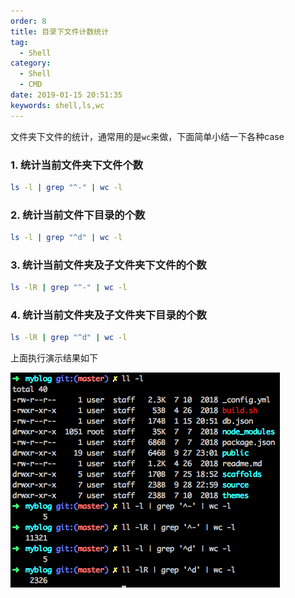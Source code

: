 ```yaml
---
order: 8
title: 目录下文件计数统计
tag:
  - Shell
category:
  - Shell
  - CMD
date: 2019-01-15 20:51:35
keywords: shell,ls,wc
---
```


文件夹下文件的统计，通常用的是`wc`来做，下面简单小结一下各种case

<!-- more -->

### 1. 统计当前文件夹下文件个数

```bash
ls -l | grep "^-" | wc -l
```

### 2. 统计当前文件下目录的个数

```bash
ls -l | grep "^d" | wc -l
```

### 3. 统计当前文件夹及子文件夹下文件的个数

```bash
ls -lR | grep "^-" | wc -l
```

### 4. 统计当前文件夹及子文件夹下目录的个数

```bash
ls -lR | grep "^d" | wc -l
```

上面执行演示结果如下

![img](/hexblog/imgs/190115/00.png)
